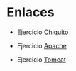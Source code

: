 # Enlaces

* Ejercicio [Chiquito](https://github.com/MarcBreva/GitHub-y-Markdown/tree/main/Actividades)

* Ejercicio [Apache](https://github.com/MarcBreva/GitHub-y-Markdown/blob/main/Actividades/Apache.md)

* Ejercicio [Tomcat](https://github.com/MarcBreva/GitHub-y-Markdown/blob/main/Actividades/Tomcat.md)
